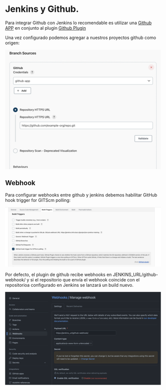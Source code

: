 # Jenkins y Github.

Para integrar Github con Jenkins lo recomendable es utilizar una [Github APP](https://docs.github.com/es/developers/apps/building-github-apps/creating-a-github-app) en conjunto al plugin [Github Plugin](https://plugins.jenkins.io/github)

Una vez configurado podemos agregar a nuestros proyectos github como origen:

![github-source](/images/github-branch-source.png)

## Webhook

Para configurar webhooks entre github y jenkins debemos habilitar GitHub hook trigger for GITScm polling:

![github-build-trigger](/images/github-build-trigger.png)

Por defecto, el plugin de github recibe webhooks en JENKINS_URL/github-webhook/ y si el repositorio que envía el webhook coincide con el repositorioa configurado en Jenkins se lanzará un build nuevo.

![github-webhook](/images/github-webhook.png)

